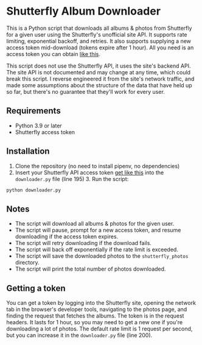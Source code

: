 # Shutterfly Album Downloader

This is a Python script that downloads all albums & photos from Shutterfly for a given user using the Shutterfly's unofficial site API. It supports rate limiting, exponential backoff, and retries. It also supports supplying a new access token mid-download (tokens expire after 1 hour). All you need is an access token you can obtain [like this](#getting-a-token).

This script does not use the Shutterfly API, it uses the site's backend API. The site API is not documented and may change at any time, which could break this script. I reverse engineered it from the site's network traffic, and made some assumptions about the structure of the data that have held up so far, but there's no guarantee that they'll work for every user.

## Requirements

- Python 3.9 or later
- Shutterfly access token

## Installation

1. Clone the repository (no need to install pipenv, no dependencies)
2. Insert your Shutterfly API access token [get like this](#getting-a-token) into the `downloader.py` file (line 195) 3. Run the script:

```bash
python downloader.py
```

## Notes

- The script will download all albums & photos for the given user.
- The script will pause, prompt for a new access token, and resume downloading if the access token expires.
- The script will retry downloading if the download fails.
- The script will back off exponentially if the rate limit is exceeded.
- The script will save the downloaded photos to the `shutterfly_photos` directory.
- The script will print the total number of photos downloaded.

## Getting a token

You can get a token by logging into the Shutterfly site, opening the network tab in the browser's developer tools, navigating to the photos page, and finding the request that fetches the albums. The token is in the request headers. It lasts for 1 hour, so you may need to get a new one if you're downloading a lot of photos. The default rate limit is 1 request per second, but you can increase it in the `downloader.py` file (line 200).